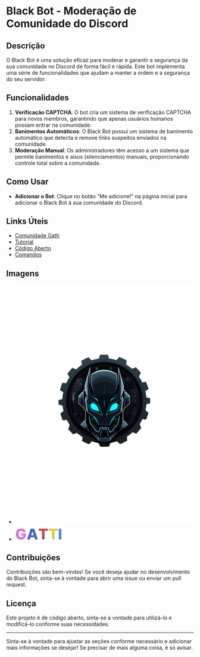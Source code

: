 # Black Bot - Moderação de Comunidade do Discord  

## Descrição  
O Black Bot é uma solução eficaz para moderar e garantir a segurança da sua comunidade no Discord de forma fácil e rápida. Este bot implementa uma série de funcionalidades que ajudam a manter a ordem e a segurança do seu servidor.  

## Funcionalidades  
1. **Verificação CAPTCHA**: O bot cria um sistema de verificação CAPTCHA para novos membros, garantindo que apenas usuários humanos possam entrar na comunidade.  
2. **Banimentos Automáticos**: O Black Bot possui um sistema de banimento automático que detecta e remove links suspeitos enviados na comunidade.  
3. **Moderação Manual**: Os administradores têm acesso a um sistema que permite banimentos e aisos (silenciamentos) manuais, proporcionando controle total sobre a comunidade.  

## Como Usar  
- **Adicionar o Bot**: Clique no botão "Me adicione!" na página inicial para adicionar o Black Bot à sua comunidade do Discord.  
  
## Links Úteis  
- [Comunidade Gatti](#)  
- [Tutorial](#)  
- [Código Aberto](#)  
- [Comandos](#)  

## Imagens  
- ![Logo Black Bot](blackBotLogoTeste.png)  
- ![Logo Rodapé](footerLogo.png)  

## Contribuições  
Contribuições são bem-vindas! Se você deseja ajudar no desenvolvimento do Black Bot, sinta-se à vontade para abrir uma issue ou enviar um pull request.  

## Licença  
Este projeto é de código aberto, sinta-se à vontade para utilizá-lo e modificá-lo conforme suas necessidades.  

---  

Sinta-se à vontade para ajustar as seções conforme necessário e adicionar mais informações se desejar! Se precisar de mais alguma coisa, é só avisar.
